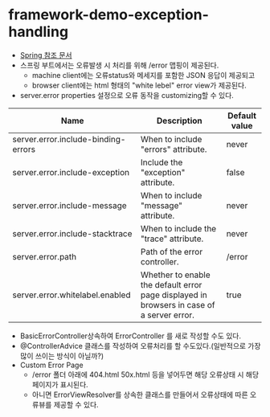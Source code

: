 # framework-demo-exception-handling
- [Spring 참조 문서](https://docs.spring.io/spring-boot/docs/current/reference/html/features.html#features.developing-web-applications.spring-mvc.error-handling)
- 스프링 부트에서는 오류발생 시 처리를 위해 /error 맵핑이 제공된다.
  - machine client에는 오류status와 메세지를 포함한 JSON 응답이 제공되고
  - browser client에는 html 형태의 "white lebel" error view가 제공된다.
- server.error properties 설정으로 오류 동작을 customizing할 수 있다.

| Name | Description | Default value |
|---|---|---|
| server.error.include-binding-errors | When to include "errors" attribute. |never |
| server.error.include-exception | Include the "exception" attribute. | false |
| server.error.include-message | When to include "message" attribute. | never | 
| server.error.include-stacktrace | When to include the "trace" attribute. | never | 
| server.error.path | Path of the error controller. | /error |
| server.error.whitelabel.enabled | Whether to enable the default error page displayed in browsers in case of a server error. | true |

- BasicErrorController상속하여 ErrorController 를 새로 작성할 수도 있다. 
- @ControllerAdvice 클래스를 작성하여 오류처리를 할 수도있다.(일반적으로 가장 많이 쓰이는 방식이 아닐까?)
- Custom Error Page
  - /error 폴더 아래에 404.html 50x.html 등을 넣어두면 해당 오류상태 시 해당 페이지가 표시된다.
  - 아니면 ErrorViewResolver를 상속한 클래스를 만들어서 오류상태에 따른 오류뷰를 제공할 수 있다.

